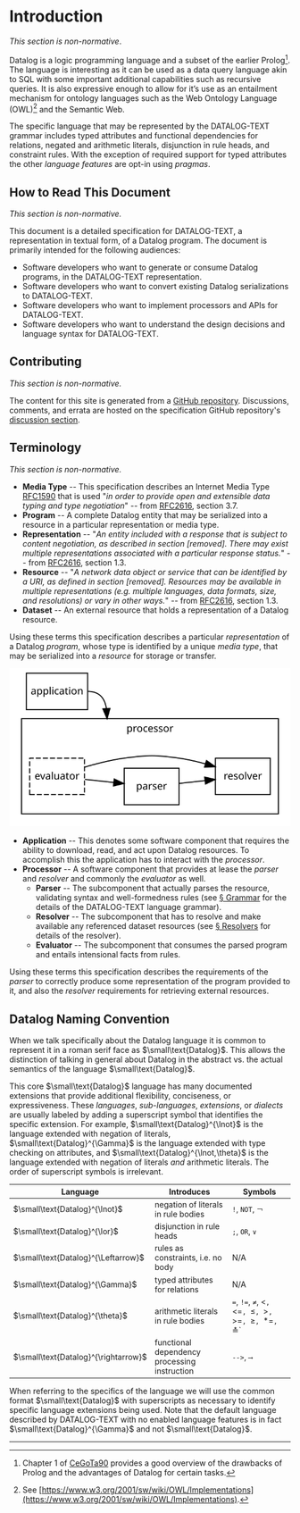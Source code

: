 # Introduction

_This section is non-normative_.

Datalog is a logic programming language and a subset of the earlier Prolog[^1]. The language is interesting as it can be used as a data query language akin to SQL with some important additional capabilities such as recursive queries. It is also expressive enough to allow for it’s use as an entailment mechanism for ontology languages such as the Web Ontology Language (OWL)[^2] and the Semantic Web.

The specific language that may be represented by the DATALOG-TEXT grammar includes typed attributes and functional dependencies for relations, negated and arithmetic literals, disjunction in rule heads, and constraint rules. With the exception of required support for typed attributes the other _language features_ are opt-in using _pragmas_.

## How to Read This Document

_This section is non-normative._

This document is a detailed specification for DATALOG-TEXT, a representation in textual form, of a Datalog program. The document is primarily intended for the following audiences:

* Software developers who want to generate or consume Datalog programs, in the DATALOG-TEXT representation.
* Software developers who want to convert existing Datalog serializations to DATALOG-TEXT.
* Software developers who want to implement processors and APIs for DATALOG-TEXT.
* Software developers who want to understand the design decisions and language syntax for DATALOG-TEXT.

## Contributing

_This section is non-normative._

The content for this site is generated from a [GitHub repository](https://github.com/johnstonskj/datalog-specs). Discussions, comments, and errata are hosted on the specification GitHub repository's [discussion section](https://github.com/johnstonskj/datalog-specs/discussions).

## Terminology

_This section is non-normative._

* **Media Type** -- This specification describes an Internet Media Type <span class="bibref inline">[RFC1590](x_references.md#RFC1590)</span> that is used "_in order to provide open and extensible data typing and type negotiation_" -- from <span class="bibref inline">[RFC2616](x_references.md#RFC2616), section 3.7</span>.
* **Program** -- A complete Datalog entity that may be serialized into a resource in a particular representation or media type.
* **Representation** -- "_An entity included with a response that is subject to content negotiation, as described in section [removed]. There may exist multiple representations associated with a particular response status._" -- from <span class="bibref inline">[RFC2616](x_references.md#RFC2616), section 1.3</span>.
* **Resource** -- "_A network data object or service that can be identified by a URI, as defined in section [removed]. Resources may be available in multiple representations (e.g. multiple languages, data formats, size, and resolutions) or vary in other ways._" -- from <span class="bibref inline">[RFC2616](x_references.md#RFC2616), section 1.3</span>.
* **Dataset** -- An external resource that holds a representation of a Datalog resource.

Using these terms this specification describes a particular _representation_ of a Datalog _program_, whose type is identified by a unique _media type_, that may be serialized into a _resource_ for storage or transfer.

![Processor Terms](images/processor_terms.svg)

* **Application** -- This denotes some software component that requires the ability to download, read, and act upon Datalog resources. To accomplish this the application has to interact with the _processor_.
* **Processor** -- A software component that provides at lease the _parser_ and _resolver_ and commonly the _evaluator_ as well.
  * **Parser** -- The subcomponent that actually parses the resource, validating syntax and well-formedness rules (see [§&nbsp;Grammar](grammar.md) for the details of the DATALOG-TEXT language grammar).
  * **Resolver** -- The subcomponent that has to resolve and make available any referenced dataset resources (see [§&nbsp;Resolvers](resolvers.md) for details of the resolver).
  * **Evaluator** -- The subcomponent that consumes the parsed program and entails intensional facts from rules. 

Using these terms this specification describes the requirements of the _parser_ to correctly produce some representation of the program provided to it, and also the _resolver_ requirements for retrieving external resources. 

## Datalog Naming Convention

When we talk specifically about the Datalog language it is common to represent it in a roman serif face as
$\small\text{Datalog}$. This allows the distinction of talking in general about Datalog in the abstract vs. the actual
semantics of the language $\small\text{Datalog}$.

This core $\small\text{Datalog}$ language has many documented extensions that provide additional flexibility, conciseness, or
expressiveness. These _languages_, _sub-languages_, _extensions_, or _dialects_ are usually labeled by adding a superscript
symbol that identifies the specific extension. For example, $\small\text{Datalog}^{\lnot}$ is
the language extended with negation of literals, $\small\text{Datalog}^{\Gamma}$ is the language
extended with type checking on attributes, and $\small\text{Datalog}^{\lnot,\theta}$ is the language
extended with negation of literals _and_ arithmetic literals. The order of superscript symbols is
irrelevant.

| Language                             | Introduces                                   | Symbols                                                    |
|--------------------------------------|----------------------------------------------|------------------------------------------------------------|
| $\small\text{Datalog}^{\lnot}$       | negation of literals in rule bodies          | `!`, `NOT`, `￢`                                            |
| $\small\text{Datalog}^{\lor}$        | disjunction in rule heads                    | `;`, `OR`, `∨`                                             |
| $\small\text{Datalog}^{\Leftarrow}$  | rules as constraints, i.e. no body           | N/A                                                        |
| $\small\text{Datalog}^{\Gamma}$      | typed attributes for relations               | N/A                                                        |
| $\small\text{Datalog}^{\theta}$      | arithmetic literals in rule bodies           | `=`, `!=`, `≠`, <`, `<=`, `≤`, `>`, `>=`, `≥`, `*=`, `≛`   |
| $\small\text{Datalog}^{\rightarrow}$ | functional dependency processing instruction | `-->`, `⟶`                                                 |

When referring to the specifics of the language we will use the common format $\small\text{Datalog}$ with superscripts as necessary to identify specific language extensions being used. Note that the default language described by DATALOG-TEXT with no enabled language features is in fact $\small\text{Datalog}^{\Gamma}$ and not $\small\text{Datalog}$.

----------

[^1]: Chapter 1 of <span class="bibref inline">[CeGoTa90](x_references.md#CeGoTa90)</span> provides a good overview of the drawbacks of Prolog and the advantages of Datalog for certain tasks.

[^2]: See [https://www.w3.org/2001/sw/wiki/OWL/Implementations](https://www.w3.org/2001/sw/wiki/OWL/Implementations).